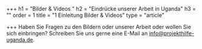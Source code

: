+++
h1 = "Bilder & Videos "
h2 = "Eindrücke unserer Arbeit in Uganda"
h3 = ""
order = 1
title = "1 Einleitung Bilder & Videos"
type = "article"

+++
Haben Sie Fragen zu den Bildern oder unserer Arbeit oder wollen Sie sich einbringen? Schreiben Sie uns gerne eine E-Mail an [info@projekthilfe-uganda.de](mailto:info@projekthilfe-uganda.de?subject=Informationen&body=).